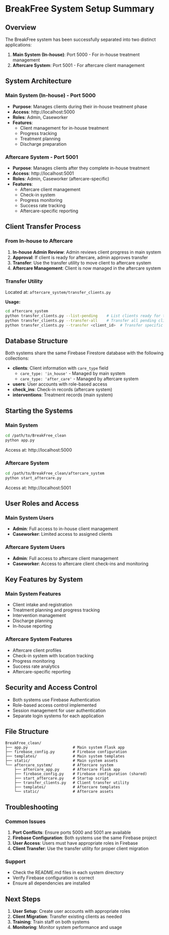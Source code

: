 # BreakFree System Setup Summary

## Overview
The BreakFree system has been successfully separated into two distinct applications:

1. **Main System (In-house)**: Port 5000 - For in-house treatment management
2. **Aftercare System**: Port 5001 - For aftercare client management

## System Architecture

### Main System (In-house) - Port 5000
- **Purpose**: Manages clients during their in-house treatment phase
- **Access**: http://localhost:5000
- **Roles**: Admin, Caseworker
- **Features**: 
  - Client management for in-house treatment
  - Progress tracking
  - Treatment planning
  - Discharge preparation

### Aftercare System - Port 5001
- **Purpose**: Manages clients after they complete in-house treatment
- **Access**: http://localhost:5001
- **Roles**: Admin, Caseworker (aftercare-specific)
- **Features**:
  - Aftercare client management
  - Check-in system
  - Progress monitoring
  - Success rate tracking
  - Aftercare-specific reporting

## Client Transfer Process

### From In-house to Aftercare
1. **In-house Admin Review**: Admin reviews client progress in main system
2. **Approval**: If client is ready for aftercare, admin approves transfer
3. **Transfer**: Use the transfer utility to move client to aftercare system
4. **Aftercare Management**: Client is now managed in the aftercare system

### Transfer Utility
Located at: `aftercare_system/transfer_clients.py`

**Usage:**
```bash
cd aftercare_system
python transfer_clients.py --list-pending    # List clients ready for transfer
python transfer_clients.py --transfer-all    # Transfer all pending clients
python transfer_clients.py --transfer <client_id>  # Transfer specific client
```

## Database Structure

Both systems share the same Firebase Firestore database with the following collections:

- **clients**: Client information with `care_type` field
  - `care_type: 'in_house'` - Managed by main system
  - `care_type: 'after_care'` - Managed by aftercare system
- **users**: User accounts with role-based access
- **check_ins**: Check-in records (aftercare system)
- **interventions**: Treatment records (main system)

## Starting the Systems

### Main System
```bash
cd /path/to/BreakFree_clean
python app.py
```
Access at: http://localhost:5000

### Aftercare System
```bash
cd /path/to/BreakFree_clean/aftercare_system
python start_aftercare.py
```
Access at: http://localhost:5001

## User Roles and Access

### Main System Users
- **Admin**: Full access to in-house client management
- **Caseworker**: Limited access to assigned clients

### Aftercare System Users
- **Admin**: Full access to aftercare client management
- **Caseworker**: Access to aftercare client check-ins and monitoring

## Key Features by System

### Main System Features
- Client intake and registration
- Treatment planning and progress tracking
- Intervention management
- Discharge planning
- In-house reporting

### Aftercare System Features
- Aftercare client profiles
- Check-in system with location tracking
- Progress monitoring
- Success rate analytics
- Aftercare-specific reporting

## Security and Access Control

- Both systems use Firebase Authentication
- Role-based access control implemented
- Session management for user authentication
- Separate login systems for each application

## File Structure

```
BreakFree_clean/
├── app.py                    # Main system Flask app
├── firebase_config.py        # Firebase configuration
├── templates/                # Main system templates
├── static/                   # Main system assets
└── aftercare_system/         # Aftercare system
    ├── aftercare_app.py      # Aftercare Flask app
    ├── firebase_config.py    # Firebase configuration (shared)
    ├── start_aftercare.py    # Startup script
    ├── transfer_clients.py   # Client transfer utility
    ├── templates/            # Aftercare templates
    └── static/               # Aftercare assets
```

## Troubleshooting

### Common Issues
1. **Port Conflicts**: Ensure ports 5000 and 5001 are available
2. **Firebase Configuration**: Both systems use the same Firebase project
3. **User Access**: Users must have appropriate roles in Firebase
4. **Client Transfer**: Use the transfer utility for proper client migration

### Support
- Check the README.md files in each system directory
- Verify Firebase configuration is correct
- Ensure all dependencies are installed

## Next Steps

1. **User Setup**: Create user accounts with appropriate roles
2. **Client Migration**: Transfer existing clients as needed
3. **Training**: Train staff on both systems
4. **Monitoring**: Monitor system performance and usage




